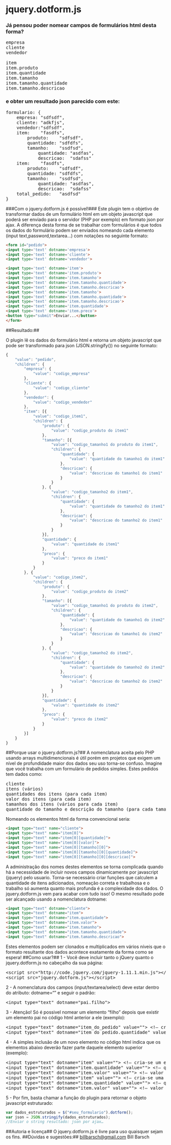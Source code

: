# jquery.dotform.js

### Já pensou poder nomear campos de formulários html desta forma? ###
<pre>
empresa
cliente
vendedor

item
item.produto
item.quantidade
item.tamanho
item.tamanho.quantidade
item.tamanho.descricao
</pre>
### e obter um resultado json parecido com este: ###
<pre>
formulario: {
    empresa: "sdfsdf",
    cliente: "adkfjs",
    vendedor:"sdfsdf",
    item:    "fasdfs",
        produto:    "sdfsdf",
        quantidade: "sdfdfs",
        tamanho:    "ssdfsd",
            quantidade: "asdfas",
            descricao:  "sdafss"
    item:    "fasdfs",
        produto:    "sdfsdf",
        quantidade: "sdfdfs",
        tamanho:    "ssdfsd",
            quantidade: "asdfas",
            descricao:  "sdafss"
    total_pedido:   "asdfsd"
}
</pre>
###Com o jquery.dotform.js é possível!###
Este plugin tem o objetivo de transformar dados de um formulário html em um objeto javascript que poderá ser enviado para o servidor (PHP por exemplo) em formato json por ajax.
A diferença desta forma de se trabalhar com formulários é que todos os dados do formulário podem ser enviados nomeando cada elemento (input text,password,textarea...) com notações no seguinte formato:
```html
<form id="pedido"> 
<input type='text' dotname='empresa'> 
<input type='text' dotname='cliente'> 
<input type='text' dotname='vendedor'>

<input type='text' dotname='item'> 
<input type='text' dotname='item.produto'> 
<input type='text' dotname='item.tamanho'> 
<input type='text' dotname='item.tamanho.quantidade'> 
<input type='text' dotname='item.tamanho.descricao'> 
<input type='text' dotname='item.tamanho'> 
<input type='text' dotname='item.tamanho.quantidade'> 
<input type='text' dotname='item.tamanho.descricao'> 
<input type='text' dotname='item.quantidade'> 
<input type='text' dotname='item.preco'> 
<button type="submit">Enviar...</button> 
</form>
```
##Resultado:##

O plugin lê os dados do formulário html e retorna um objeto javascript que pode ser transformado para json (JSON.stringify()) no seguinte formato:
```javascript
{
    "value": "pedido",
    "children": {
        "empresa": {
            "value": "codigo_empresa"
        },
        "cliente": {
            "value": "codigo_cliente"
        },
        "vendedor": {
            "value": "codigo_vendedor"
        },
        "item": [{
            "value": "codigo_item1",
            "children": {
                "produto": {
                    "value": "codigo_produto do item1"
                },
                "tamanho": [{
                    "value": "codigo_tamanho1 do produto do item1",
                    "children": {
                        "quantidade": {
                            "value": "quantidade do tamanho1 do item1"
                        },
                        "descricao": {
                            "value": "descricao do tamanho1 do item1"
                        }
                    }
                }, {
                    "value": "codigo_tamanho2 do item1",
                    "children": {
                        "quantidade": {
                            "value": "quantidade do tamanho2 do item1"
                        },
                        "descricao": {
                            "value": "descricao do tamanho2 do item1"
                        }
                    }
                }],
                "quantidade": {
                    "value": "quantidade do item1"
                },
                "preco": {
                    "value": "preco do item1"
                }
            }
        }, {
            "value": "codigo_item2",
            "children": {
                "produto": {
                    "value": "codigo_produto do item2"
                },
                "tamanho": [{
                    "value": "codigo_tamanho1 do produto do item2",
                    "children": {
                        "quantidade": {
                            "value": "quantidade do tamanho1 do item2"
                        },
                        "descricao": {
                            "value": "descricao do tamanho1 do item2"
                        }
                    }
                }, {
                    "value": "codigo_tamanho2 do item2",
                    "children": {
                        "quantidade": {
                            "value": "quantidade do tamanho2 do item2"
                        },
                        "descricao": {
                            "value": "descricao do tamanho2 do item2"
                        }
                    }
                }],
                "quantidade": {
                    "value": "quantidade do item2"
                },
                "preco": {
                    "value": "preco do item2"
                }
            }
        }]
    }
}
```
##Porque usar o jquery.dotform.js?##
A nomenclatura aceita pelo PHP usando arrays multidimencionais é útil porém em projetos que exigem um nível de profundidade maior dos dados seu uso torna-se confuso.
Imagine que você trabalha com um formulário de pedidos simples. Estes pedidos tem dados como: 
<pre>
cliente 
itens (vários)
quantidades dos itens (para cada item)
valor dos itens (para cada item)
tamanhos dos itens (vários para cada item)
quantidade do tamanho e descrição do tamanho (para cada tamanho de item)
</pre>
Nomeando os elementos html da forma convencional seria:
```html
<input type="text" name="cliente"> 
<input type="text" name="item[0]"> 
<input type="text" name="item[0][quantidade]"> 
<input type="text" name="item[0][valor]"> 
<input type="text" name="item[0][tamanho][0]"> 
<input type="text" name="item[0][tamanho][0][quantidade]"> 
<input type="text" name="item[0][tamanho][0][descricao]"> 
```
A administração dos nomes destes elementos se torna complicada quando há a necessidade de incluir novos campos dinamicamente por javascript (jquery) pelo usuario.
Torna-se necessário criar funções que calculem a quantidade de itens adicionados, nomeação correta e trabalhosa e o trabalho só aumenta quanto mais profunda é a complexidade dos dados. O jquery.dotform.js vem para acabar com tudo isso! O mesmo resultado pode ser alcançado usando a nomenclatura dotname:
```html
<input type="text" dotname="cliente"> 
<input type="text" dotname="item"> 
<input type="text" dotname="item.quantidade"> 
<input type="text" dotname="item.valor"> 
<input type="text" dotname="item.tamanho"> 
<input type="text" dotname="item.tamanho.quantidade"> 
<input type="text" dotname="item.tamanho.descricao"> 
```
Estes elementos podem ser clonados e multiplicados em vários níveis que o formato resultante dos dados acontece exatamente da forma como se espera!
##Como usar?##
1 - Você deve incluir tanto o jQuery quanto o jquery.dotform.js no cabeçalho da sua página:
<pre>
&lt;script src=&quot;http://code.jquery.com/jquery-1.11.1.min.js&quot;&gt;&lt;/script&gt;
&lt;script src=&quot;jquery.dotform.js&quot;&gt;&lt;/script&gt;</pre>
2 - A nomenclatura dos campos (input/textarea/select) deve estar dentro do atributo: dotname=“” e seguir o padrão:
<pre>&lt;input type=&quot;text&quot; dotname=&quot;pai.filho&quot;&gt;</pre>
3 - Atenção! Só é possivel nomear um elemento “filho” depois que existir um elemento pai no código html anterior a ele (exemplo):
<pre>&lt;input type=&quot;text&quot; dotname=&quot;item_do_pedido&quot; value=&quot;&quot;&gt; &lt;!— cria-se primeiro o elemento &quot;pai&quot; —&gt;
&lt;input type=&quot;text&quot; dotname=&quot;item_do_pedido.quantidade&quot; value=&quot;&quot;&gt; &lt;!— logo após, cria-se o elemento &quot;filho&quot; —&gt;</pre>
4 - A simples inclusão de um novo elemento no código html indica que os elementos abaixo deverão fazer parte daquele elemento superior (exemplo):
<pre>&lt;input type=&quot;text&quot; dotname=&quot;item&quot; value=&quot;&quot;&gt; &lt;!— cria-se um elemento item, todos os elementos abaixo ficarão dentro desta &quot;chave&quot; —&gt;
&lt;input type=&quot;text&quot; dotname=&quot;item.quantidade&quot; value=&quot;&quot;&gt; &lt;!— quantidade do item 1 —&gt;
&lt;input type=&quot;text&quot; dotname=&quot;item.valor&quot; value=&quot;&quot;&gt; &lt;!— valor do item 1 —&gt;
&lt;input type=&quot;text&quot; dotname=&quot;item&quot; value=&quot;&quot;&gt; &lt;!— cria-se uma nova chave para um novo item, todos os elementos abaixo ficarão dentro desta nova &quot;chave&quot; —&gt;
&lt;input type=&quot;text&quot; dotname=&quot;item.quantidade&quot; value=&quot;&quot;&gt; &lt;!— quantidade do item 2 —&gt;
&lt;input type=&quot;text&quot; dotname=&quot;item.valor&quot; value=&quot;&quot;&gt; &lt;!— valor do item 2 —&gt;</pre>
5 - Por fim, basta chamar a função do plugin para retornar o objeto javascript estruturado:
```javascript
var dados_estruturados = $("#seu_formulario").dotform();
var json = JSON.stringify(dados_estruturados);
//Enviar o string resultado: json por ajax…
```
##Autoria e licença##
O jquery.dotform.js é livre para uso quaisquer sejam os fins.
##Dúvidas e sugestões:##
billbarsch@gmail.com
Bill Barsch
